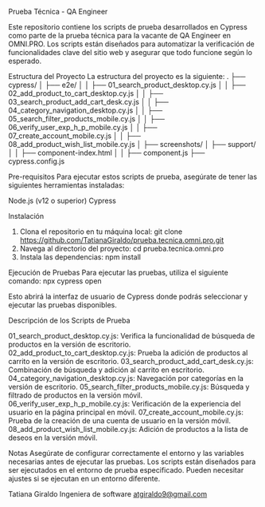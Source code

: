 Prueba Técnica - QA Engineer

Este repositorio contiene los scripts de prueba desarrollados en Cypress como parte de la prueba técnica para la vacante de QA Engineer en OMNI.PRO. Los scripts están diseñados para automatizar la verificación de funcionalidades clave del sitio web y asegurar que todo funcione según lo esperado.

Estructura del Proyecto
La estructura del proyecto es la siguiente:
.
├── cypress/
│   ├── e2e/
│   │   ├── 01_search_product_desktop.cy.js
│   │   ├── 02_add_product_to_cart_desktop.cy.js
│   │   ├── 03_search_product_add_cart_desk.cy.js
│   │   ├── 04_category_navigation_desktop.cy.js
│   │   ├── 05_search_filter_products_mobile.cy.js
│   │   ├── 06_verify_user_exp_h_p_mobile.cy.js
│   │   ├── 07_create_account_mobile.cy.js
│   │   ├── 08_add_product_wish_list_mobile.cy.js
│   ├── screenshots/
│   ├── support/
│   │   ├── component-index.html
│   │   ├── component.js
├── cypress.config.js

Pre-requisitos
Para ejecutar estos scripts de prueba, asegúrate de tener las siguientes herramientas instaladas:

Node.js (v12 o superior)
Cypress

Instalación
   1. Clona el repositorio en tu máquina local:
      git clone https://github.com/TatianaGiraldo/prueba.tecnica.omni.pro.git
   2. Navega al directorio del proyecto:
      cd prueba.tecnica.omni.pro
   3. Instala las dependencias:
      npm install

Ejecución de Pruebas
Para ejecutar las pruebas, utiliza el siguiente comando:
npx cypress open

Esto abrirá la interfaz de usuario de Cypress donde podrás seleccionar y ejecutar las pruebas disponibles.

Descripción de los Scripts de Prueba

01_search_product_desktop.cy.js: Verifica la funcionalidad de búsqueda de productos en la versión de escritorio.
02_add_product_to_cart_desktop.cy.js: Prueba la adición de productos al carrito en la versión de escritorio.
03_search_product_add_cart_desk.cy.js: Combinación de búsqueda y adición al carrito en escritorio.
04_category_navigation_desktop.cy.js: Navegación por categorías en la versión de escritorio.
05_search_filter_products_mobile.cy.js: Búsqueda y filtrado de productos en la versión móvil.
06_verify_user_exp_h_p_mobile.cy.js: Verificación de la experiencia del usuario en la página principal en móvil.
07_create_account_mobile.cy.js: Prueba de la creación de una cuenta de usuario en la versión móvil.
08_add_product_wish_list_mobile.cy.js: Adición de productos a la lista de deseos en la versión móvil.

Notas
Asegúrate de configurar correctamente el entorno y las variables necesarias antes de ejecutar las pruebas.
Los scripts están diseñados para ser ejecutados en el entorno de prueba especificado. Pueden necesitar ajustes si se ejecutan en un entorno diferente.

Tatiana Giraldo
Ingeniera de software
atgiraldo9@gmail.com
